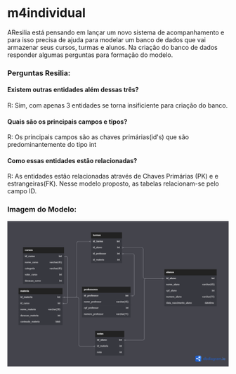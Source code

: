 # m4individual

AResilia está pensando em lançar um novo sistema de acompanhamento e para isso precisa de ajuda para modelar um banco de dados que vai armazenar seus cursos, turmas e alunos. Na criação do banco de dados responder algumas perguntas para formação do modelo.

<h3>Perguntas Resilia:</h3>

<h4>Existem outras entidades além dessas três?</h4>

R: Sim, com apenas 3 entidades se torna insificiente para criação do banco.

<h4>Quais são os principais campos e tipos?</h4>

R: Os principais campos são as chaves primárias(id's) que são predominantemente do tipo int


<h4>Como essas entidades estão relacionadas?</h4>



R: As entidades estão relacionadas através de Chaves Primárias (PK) e e estrangeiras(FK). Nesse modelo proposto, as tabelas relacionam-se pelo campo ID.
<h3>Imagem do Modelo:</h3>
<img src="trabalho individual m4.png">
